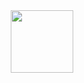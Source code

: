 <div id="header" align="center">
  <img src="https://media.giphy.com/media/Olr6bYzpBx2JG/giphy.gif" width="100"/>
</div>

